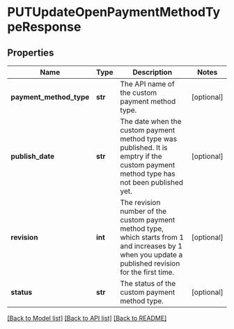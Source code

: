 # PUTUpdateOpenPaymentMethodTypeResponse

## Properties
Name | Type | Description | Notes
------------ | ------------- | ------------- | -------------
**payment_method_type** | **str** | The API name of the custom payment method type.  | [optional] 
**publish_date** | **str** | The date when the custom payment method type was published. It is emptry if the custom payment method type has not been published yet.  | [optional] 
**revision** | **int** | The revision number of the custom payment method type, which starts from 1 and increases by 1 when you update a published revision for the first time.  | [optional] 
**status** | **str** | The status of the custom payment method type.  | [optional] 

[[Back to Model list]](../README.md#documentation-for-models) [[Back to API list]](../README.md#documentation-for-api-endpoints) [[Back to README]](../README.md)


